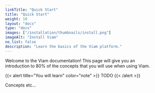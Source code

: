 ```yaml
---
linkTitle: "Quick Start"
title: "Quick Start"
weight: 10
layout: "docs"
type: "docs"
images: ["/installation/thumbnails/install.png"]
imageAlt: "Install Viam"
no_list: false
description: "Learn the basics of the Viam platform."
---
```


Welcome to the Viam documentation! This page will give you an introduction to 80% of the concepts that you will use when using Viam.

{{< alert title="You will learn" color="note" >}}
TODO
{{< /alert >}}

Concepts etc...
